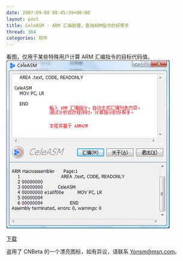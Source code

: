 ```yaml
---
date: 2007-09-08 08:45:39+00:00
layout: post
title: CeleASM - ARM 汇编助理，查询ARM指令的好帮手
thread: 364
categories: 软件
---
```


看图，仅用于某些特殊用户计算 ARM 汇编指令的目标代码值。  
[![](/assets/CeleASM.png)](/assets/CeleASM.png)  
<!-- more -->  
[下载](/assets/CeleASM.rar)  
  
盗用了 CNBeta 的一个漂亮图标，如有异议，请联系 Yonsm@msn.com。
